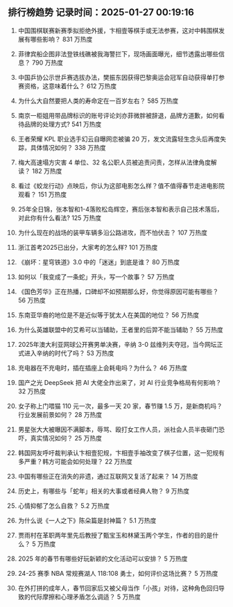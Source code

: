 
## 排行榜趋势 记录时间：2025-01-27 00:19:16
  
  1. 中国围棋联赛新赛季拟拒绝外援，卞相壹等棋手或无法参赛，这对中韩围棋发展有哪些影响？ 831 万热度
    
  2. 菲律宾船企图非法登铁线礁被我海警拦下，现场画面曝光，细节透露出哪些信息？ 790 万热度
    
  3. 中国乒协公示世乒赛选拔办法，樊振东因获得巴黎奥运会冠军自动获得单打参赛资格，这意味着什么？ 612 万热度
    
  4. 为什么大自然要把人类的寿命定在一百岁左右？ 585 万热度
    
  5. 南京一柜姐用带品牌标识的账号评论刘亦菲微胖被辞退，品牌方道歉，如何看待品牌的处理方式? 541 万热度
    
  6. 王者荣耀 KPL 职业选手幻云自曝网恋被骗 20 万，发文流露轻生念头后再度失踪，具体情况如何？ 338 万热度
    
  7. 梅大高速塌方灾害 4 单位、32 名公职人员被追责问责，怎样从法律角度解读？ 182 万热度
    
  8. 看过《蛟龙行动》点映后，你认为这部电影怎么样？值不值得春节走进电影院观看？ 151 万热度
    
  9. 25年全日锦，张本智和1-4落败松岛辉空，赛后张本智和表示自己技术落后，对此你有什么看法? 125 万热度
    
  10. 为什么现在的战场的装甲车辆多沿公路进攻，而不怕伏击？ 107 万热度
    
  11. 浙江首考2025已出分，大家考的怎么样? 101 万热度
    
  12. 《崩坏：星穹铁道》3.0 中的「迷迷」到底是谁？ 80 万热度
    
  13. 如何以「我变成了一条蛇」开头，写一个故事？ 57 万热度
    
  14. 《国色芳华》正在热播，口碑却不如预期那么好，你觉得原因可能有哪些？ 56 万热度
    
  15. 东南亚华裔的地位是不是近似等于犹太人在美国的地位？ 56 万热度
    
  16. 为什么英雄联盟中的艾希可以当辅助，王者里的后羿不能当辅助？ 55 万热度
    
  17. 2025年澳大利亚网球公开赛男单决赛，辛纳 3-0 兹维列夫夺冠，当今网坛正式进入辛纳的时代了吗？ 53 万热度
    
  18. 充电器在不充电时，插在插座上会耗电吗？为什么？ 46 万热度
    
  19. 国产之光 DeepSeek 把 AI 大佬全炸出来了，对 AI 行业竞争格局有何影响？ 32 万热度
    
  20. 女子称上门喂猫 110 元一次，最多一天 20 家，春节赚 1.5 万，是新商机吗？行业发展前景如何？ 28 万热度
    
  21. 男星张大大被曝因不满脚本，辱骂、殴打女工作人员，派社会人员半夜砸门恐吓，真实情况如何？ 25 万热度
    
  22. 韩国网友呼吁裁判承认卞相壹犯规，卞相壹手袖改变了棋子位置，这一犯规有多严重？韩方可能会如何处理？ 22 万热度
    
  23. 中国有哪些正在消失的非遗，通过互联网又复活了起来？ 14 万热度
    
  24. 历史上，有哪些与「蛇年」相关的大事或者经典人物？ 9 万热度
    
  25. 心情抑郁了怎么自救？ 5.2 万热度
    
  26. 为什么说《一人之下》陈朵篇是封神篇？ 5.1 万热度
    
  27. 贾雨村在革职两年里先后教授了甄宝玉和林黛玉两个学生，作者的目的是什么？ 5 万热度
    
  28. 2025 年的春节有哪些好玩新颖的文化活动可以安排？ 5 万热度
    
  29. 24-25 赛季 NBA 常规赛湖人 118:108 勇士，如何评价这场比赛？ 5 万热度
    
  30. 在外打拼的成年人，春节回家后又被父母当作「小孩」对待，这种角色回归导致的代际摩擦和心理矛盾怎么调适？ 5 万热度
    